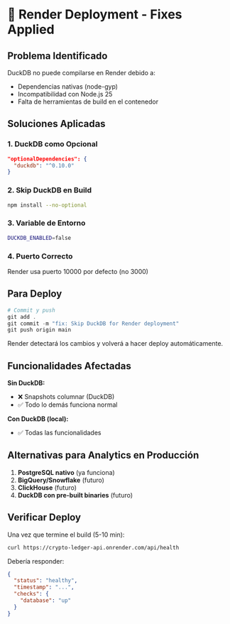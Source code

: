 # 🔧 Render Deployment - Fixes Applied

## Problema Identificado

DuckDB no puede compilarse en Render debido a:
- Dependencias nativas (node-gyp)
- Incompatibilidad con Node.js 25
- Falta de herramientas de build en el contenedor

## Soluciones Aplicadas

### 1. DuckDB como Opcional
```json
"optionalDependencies": {
  "duckdb": "^0.10.0"
}
```

### 2. Skip DuckDB en Build
```bash
npm install --no-optional
```

### 3. Variable de Entorno
```bash
DUCKDB_ENABLED=false
```

### 4. Puerto Correcto
Render usa puerto 10000 por defecto (no 3000)

## Para Deploy

```powershell
# Commit y push
git add .
git commit -m "fix: Skip DuckDB for Render deployment"
git push origin main
```

Render detectará los cambios y volverá a hacer deploy automáticamente.

## Funcionalidades Afectadas

**Sin DuckDB:**
- ❌ Snapshots columnar (DuckDB)
- ✅ Todo lo demás funciona normal

**Con DuckDB (local):**
- ✅ Todas las funcionalidades

## Alternativas para Analytics en Producción

1. **PostgreSQL nativo** (ya funciona)
2. **BigQuery/Snowflake** (futuro)
3. **ClickHouse** (futuro)
4. **DuckDB con pre-built binaries** (futuro)

## Verificar Deploy

Una vez que termine el build (5-10 min):

```bash
curl https://crypto-ledger-api.onrender.com/api/health
```

Debería responder:
```json
{
  "status": "healthy",
  "timestamp": "...",
  "checks": {
    "database": "up"
  }
}
```
